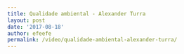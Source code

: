 ```yaml
---
title: Qualidade ambiental - Alexander Turra
layout: post
date: '2017-08-18'
author: efeefe
permalink: /video/qualidade-ambiental-alexander-turra/
---
```


<!-- Content not found or could not be extracted. Please review original HTML. -->